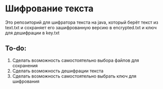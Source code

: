 # Шифрование текста
Это репозиторий для шифратора текста на java, который берёт текст из text.txt и сохраняет его зашифрованную версию в encrypted.txt и ключ для дешифрации в key.txt
## To-do:
1. Сделать возможность самостоятельно выбора файлов для сохранения
2. Сделать возможность дешифрации текста
3. Сделать возможность самостоятельно выбрать ключ для шифрования
